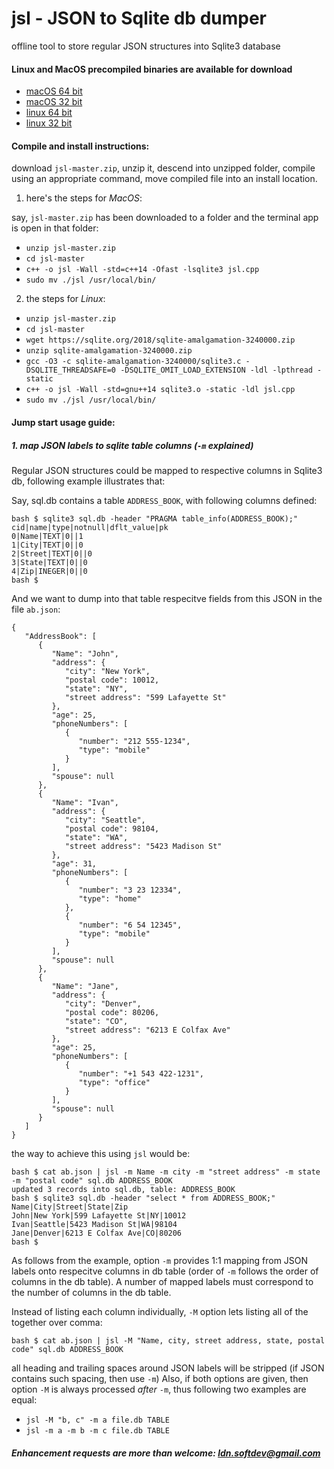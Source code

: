# jsl - JSON to Sqlite db dumper

offline tool to store regular JSON structures into Sqlite3 database

#### Linux and MacOS precompiled binaries are available for download
- [macOS 64 bit](https://github.com/ldn-softdev/jsl/raw/master/jsl-macos-64.v1.00)
- [macOS 32 bit](https://github.com/ldn-softdev/jsl/raw/master/jsl-macos-32.v1.00)
- [linux 64 bit](https://github.com/ldn-softdev/jsl/raw/master/jsl-linux-64.v1.00)
- [linux 32 bit](https://github.com/ldn-softdev/jsl/raw/master/jsl-linux-32.v1.00)

#### Compile and install instructions:

download `jsl-master.zip`, unzip it, descend into unzipped folder, compile using
an appropriate command, move compiled file into an install location.

1. here's the steps for *MacOS*:


say, `jsl-master.zip` has been downloaded to a folder and the terminal app is open in that
folder:
  - `unzip jsl-master.zip`
  - `cd jsl-master`
  - `c++ -o jsl -Wall -std=c++14 -Ofast -lsqlite3 jsl.cpp`
  - `sudo mv ./jsl /usr/local/bin/`

2. the steps for *Linux*:
  - `unzip jsl-master.zip`
  - `cd jsl-master`
  - `wget https://sqlite.org/2018/sqlite-amalgamation-3240000.zip`
  - `unzip sqlite-amalgamation-3240000.zip`
  - `gcc -O3 -c sqlite-amalgamation-3240000/sqlite3.c -DSQLITE_THREADSAFE=0 -DSQLITE_OMIT_LOAD_EXTENSION -ldl -lpthread -static`
  - `c++ -o jsl -Wall -std=gnu++14 sqlite3.o -static -ldl jsl.cpp`
  - `sudo mv ./jsl /usr/local/bin/`

#### Jump start usage guide:

##### 1. map JSON labels to sqlite table columns (`-m` explained)

Regular JSON structures could be mapped to respective columns in Sqlite3 db, following example illustrates that:


Say, sql.db contains a table `ADDRESS_BOOK`, with following columns defined:
```
bash $ sqlite3 sql.db -header "PRAGMA table_info(ADDRESS_BOOK);"
cid|name|type|notnull|dflt_value|pk
0|Name|TEXT|0||1
1|City|TEXT|0||0
2|Street|TEXT|0||0
3|State|TEXT|0||0
4|Zip|INEGER|0||0
bash $ 
```
And we want to dump into that table respecitve fields from this JSON in the file `ab.json`:
```
{
   "AddressBook": [
      {
         "Name": "John",
         "address": {
            "city": "New York",
            "postal code": 10012,
            "state": "NY",
            "street address": "599 Lafayette St"
         },
         "age": 25,
         "phoneNumbers": [
            {
               "number": "212 555-1234",
               "type": "mobile"
            }
         ],
         "spouse": null
      },
      {
         "Name": "Ivan",
         "address": {
            "city": "Seattle",
            "postal code": 98104,
            "state": "WA",
            "street address": "5423 Madison St"
         },
         "age": 31,
         "phoneNumbers": [
            {
               "number": "3 23 12334",
               "type": "home"
            },
            {
               "number": "6 54 12345",
               "type": "mobile"
            }
         ],
         "spouse": null
      },
      {
         "Name": "Jane",
         "address": {
            "city": "Denver",
            "postal code": 80206,
            "state": "CO",
            "street address": "6213 E Colfax Ave"
         },
         "age": 25,
         "phoneNumbers": [
            {
               "number": "+1 543 422-1231",
               "type": "office"
            }
         ],
         "spouse": null
      }
   ]
}
```
the way to achieve this using `jsl` would be:
```
bash $ cat ab.json | jsl -m Name -m city -m "street address" -m state -m "postal code" sql.db ADDRESS_BOOK
updated 3 records into sql.db, table: ADDRESS_BOOK
bash $ sqlite3 sql.db -header "select * from ADDRESS_BOOK;"
Name|City|Street|State|Zip
John|New York|599 Lafayette St|NY|10012
Ivan|Seattle|5423 Madison St|WA|98104
Jane|Denver|6213 E Colfax Ave|CO|80206
bash $
```
As follows from the example, option `-m` provides 1:1 mapping from JSON labels onto respecitve columns in db table
(order of `-m` follows the order of columns in the db table). A number of mapped labels must correspond to the number
of columns in the db table.


Instead of listing each column individually, `-M` option lets listing all of the together over comma:
```
bash $ cat ab.json | jsl -M "Name, city, street address, state, postal code" sql.db ADDRESS_BOOK
```
all heading and trailing spaces around JSON labels will be stripped (if JSON contains such spacing, then use `-m`)
Also, if both options are given, then option `-M` is always processed *after* `-m`, thus following two examples
are equal:
  - `jsl -M "b, c" -m a file.db TABLE`
  - `jsl -m a -m b -m c file.db TABLE`



##### Enhancement requests are more than welcome: *ldn.softdev@gmail.com*



